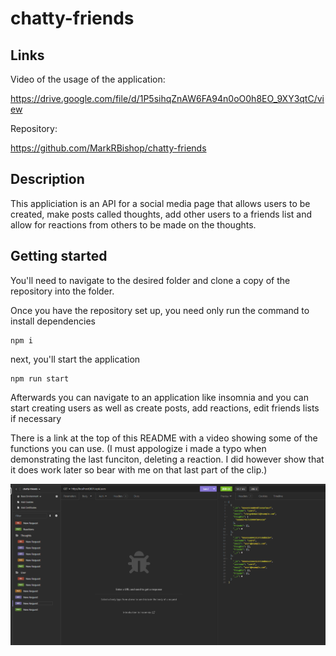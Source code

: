 # chatty-friends

## Links
Video of the usage of the application:

https://drive.google.com/file/d/1P5sihqZnAW6FA94n0oO0h8EO_9XY3qtC/view

Repository:

https://github.com/MarkRBishop/chatty-friends

## Description

This appliciation is an API for a social media page that allows users to be created, make posts called thoughts, add other users to a friends list and allow for reactions from others to be made on the thoughts.

## Getting started 

You'll need to navigate to the desired folder and clone a copy of the repository into the folder.

Once you have the repository set up, you need only run the command to install dependencies
```
npm i
```

next, you'll start the application
```
npm run start
```

Afterwards you can navigate to an application like insomnia and you can start creating users as well as create posts, add reactions, edit friends lists if necessary

There is a link at the top of this README with a video showing some of the functions you can use. (I must appologize i made a typo when demonstrating the last funciton, deleting a reaction. I did however show that it does work later so bear with me on that last part of the clip.)

![picture of insomnia and a get request to the api](https://github.com/MarkRBishop/chatty-friends/blob/main/assets/chatty-friends-insomnia.png?raw=true)
